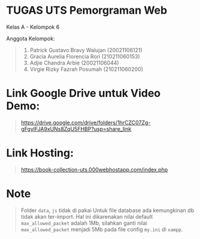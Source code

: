# TUGAS UTS Pemorgraman Web

Kelas A - Kelompok 6

Anggota Kelompok:

> 1.  Patrick Gustavo Bravy Walujan (20021106121)
> 2.  Gracia Aurelia Florencia Rori (210211060153)
> 3.  Adjie Chandra Arbie (20021106044)
> 4.  Virgie Rizky Fazrah Posumah (210211060200)

# Link Google Drive untuk Video Demo:

> https://drive.google.com/drive/folders/1hrCZC07Zg-gFgylFJA9xUNs8ZqU5FHBP?usp=share_link


# Link Hosting:

> https://book-collection-uts.000webhostapp.com/index.php


# Note
> Folder `data`, `js` tidak di pakai
> Untuk file database ada kemungkinan db tidak akan ter-import. Hal ini dikarenakan nilai default `max_allowed_packet` adalah 1Mb, silahkan ganti nilai `max_allowed_packet` menjadi 5Mb pada file config `my.ini` di `xampp`.

